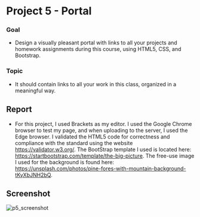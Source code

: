 # Project 5 - Portal
### Goal
* Design a visually pleasant portal with links to all your projects and homework assignments during
this course, using HTML5, CSS, and Bootstrap.
### Topic
* It should contain links to all your work in this class, organized in a meaningful way.

## Report
* For this project, I used Brackets as my editor. I used the Google Chrome browser to test my page, and when uploading to the server, I used the Edge browser. I validated the HTML5 code for correctness and compliance with the standard using the website https://validator.w3.org/. The BootStrap template I used is located here: https://startbootstrap.com/template/the-big-picture. The free-use image I used for the background is found here: https://unsplash.com/photos/pine-fores-with-mountain-background-tKyXbJNH2bQ. 
## Screenshot
![p5_screenshot]()